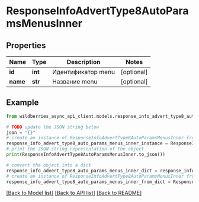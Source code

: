 # ResponseInfoAdvertType8AutoParamsMenusInner


## Properties

Name | Type | Description | Notes
------------ | ------------- | ------------- | -------------
**id** | **int** | Идентификатор menu | [optional] 
**name** | **str** | Название menu | [optional] 

## Example

```python
from wildberries_async_api_client.models.response_info_advert_type8_auto_params_menus_inner import ResponseInfoAdvertType8AutoParamsMenusInner

# TODO update the JSON string below
json = "{}"
# create an instance of ResponseInfoAdvertType8AutoParamsMenusInner from a JSON string
response_info_advert_type8_auto_params_menus_inner_instance = ResponseInfoAdvertType8AutoParamsMenusInner.from_json(json)
# print the JSON string representation of the object
print(ResponseInfoAdvertType8AutoParamsMenusInner.to_json())

# convert the object into a dict
response_info_advert_type8_auto_params_menus_inner_dict = response_info_advert_type8_auto_params_menus_inner_instance.to_dict()
# create an instance of ResponseInfoAdvertType8AutoParamsMenusInner from a dict
response_info_advert_type8_auto_params_menus_inner_from_dict = ResponseInfoAdvertType8AutoParamsMenusInner.from_dict(response_info_advert_type8_auto_params_menus_inner_dict)
```
[[Back to Model list]](../README.md#documentation-for-models) [[Back to API list]](../README.md#documentation-for-api-endpoints) [[Back to README]](../README.md)


